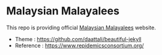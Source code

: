 # Malaysian Malayalees

This repo is providing official [Malaysian Malayalees](https://mymalayalees.github.io) website.

- Theme : https://github.com/daattali/beautiful-jekyll
- Reference : https://www.repidemicsconsortium.org/
